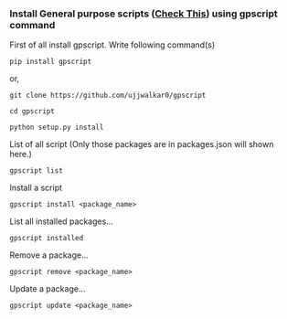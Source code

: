 ### Install General purpose scripts ([Check This](https://github.com/ujjwalkar0/General-Purpose-Scripts)) using gpscript command

First of all install gpscript. Write following command(s)
```
pip install gpscript
```
or,
```
git clone https://github.com/ujjwalkar0/gpscript

cd gpscript

python setup.py install

```
List of all script (Only those packages are in packages.json will shown here.)

```
gpscript list
```
Install a script
```
gpscript install <package_name>
```

List all installed packages...
```
gpscript installed
```
Remove a package...
```
gpscript remove <package_name>
```
Update a package...
```
gpscript update <package_name>
```
